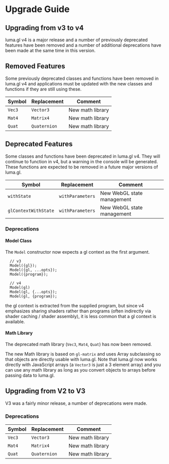 # Upgrade Guide


## Upgrading from v3 to v4

luma.gl v4 is a major release and a number of previously deprecated features have been removed and a number of additional deprecations have been made at the same time in this version.


## Removed Features

Some previously deprecated classes and functions have been removed in luma.gl v4 and applications must be updated with the new classes and functions if they are still using these.

| Symbol               | Replacement      | Comment |
| ---                  | ---              | --- |
| `Vec3`               | `Vector3`        | New math library |
| `Mat4`               | `Matrix4`        | New math library |
| `Quat`               | `Quaternion`     | New math library |


## Deprecated Features

Some classes and functions have been deprecated in luma.gl v4. They will continue to function in v4, but a warning in the console will be generated. These functions are expected to be removed in a future major versions of luma.gl.


| Symbol               | Replacement      | Comment |
| ---                  | ---              | --- |
| `withState`          | `withParameters` | New WebGL state management |
| `glContextWithState` | `withParameters` | New WebGL state management |


### Deprecations

#### Model Class

The `Model` constructor now expects a gl context as the first argument.
```
  // v3
  Model({gl});
  Model({gl, ...opts});
  Model({program});

  // v4
  Model(gl)
  Model(gl, {...opts});
  Model(gl, {program});
```
the gl context is extracted from the supplied program, but since v4 emphasizes sharing shaders rather than programs (often indirectly via shader caching / shader assembly), it is less common that a gl context is available.


#### Math Library

The deprecated math library (`Vec3`, `Mat4`, `Quat`) has now been removed.

The new Math library is based on `gl-matrix` and uses Array subclassing so that objects are directly usable with luma.gl. Note that luma.gl now works directly with JavaScript arrays (a `Vector3` is just a 3 element array) and you can use any math library as long as you convert objects to arrays before passing data to luma.gl.


## Upgrading from V2 to V3

V3 was a fairly minor release, a number of deprecations were made.

### Deprecations

| Symbol               | Replacement      | Comment |
| ---                  | ---              | --- |
| `Vec3`               | `Vector3`        | New math library |
| `Mat4`               | `Matrix4`        | New math library |
| `Quat`               | `Quaternion`     | New math library |


